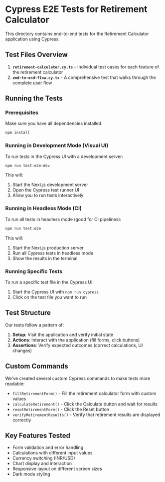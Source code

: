 # Cypress E2E Tests for Retirement Calculator

This directory contains end-to-end tests for the Retirement Calculator application using Cypress.

## Test Files Overview

1. **`retirement-calculator.cy.ts`** - Individual test cases for each feature of the retirement calculator
2. **`end-to-end-flow.cy.ts`** - A comprehensive test that walks through the complete user flow

## Running the Tests

### Prerequisites

Make sure you have all dependencies installed:

```bash
npm install
```

### Running in Development Mode (Visual UI)

To run tests in the Cypress UI with a development server:

```bash
npm run test:e2e:dev
```

This will:
1. Start the Next.js development server
2. Open the Cypress test runner UI
3. Allow you to run tests interactively

### Running in Headless Mode (CI)

To run all tests in headless mode (good for CI pipelines):

```bash
npm run test:e2e
```

This will:
1. Start the Next.js production server
2. Run all Cypress tests in headless mode
3. Show the results in the terminal

### Running Specific Tests

To run a specific test file in the Cypress UI:

1. Start the Cypress UI with `npm run cypress`
2. Click on the test file you want to run

## Test Structure

Our tests follow a pattern of:

1. **Setup**: Visit the application and verify initial state
2. **Actions**: Interact with the application (fill forms, click buttons)
3. **Assertions**: Verify expected outcomes (correct calculations, UI changes)

## Custom Commands

We've created several custom Cypress commands to make tests more readable:

- `fillRetirementForm()` - Fill the retirement calculator form with custom values
- `calculateRetirement()` - Click the Calculate button and wait for results
- `resetRetirementForm()` - Click the Reset button
- `verifyRetirementResults()` - Verify that retirement results are displayed correctly

## Key Features Tested

- Form validation and error handling
- Calculations with different input values
- Currency switching (INR/USD)
- Chart display and interaction
- Responsive layout on different screen sizes
- Dark mode styling 